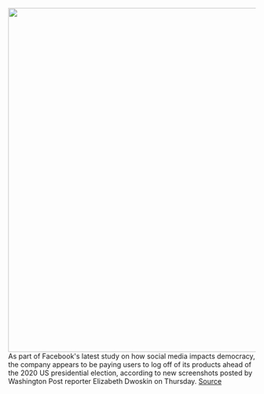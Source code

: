 <img src='https://cdn.vox-cdn.com/thumbor/ipsrzPHwfuh36ydwrmig_HuvgeY=/0x0:2040x1360/1200x800/filters:focal(857x517:1183x843)/cdn.vox-cdn.com/uploads/chorus_image/image/67351265/acastro_180501_1777_facebook_dating_0001.0.jpg' width='700px' /><br/>
As part of Facebook's latest study on how social media impacts democracy, the company appears to be paying users to log off of its products ahead of the 2020 US presidential election, according to new screenshots posted by Washington Post reporter Elizabeth Dwoskin on Thursday.
<a href='https://www.theverge.com/2020/9/3/21421275/facebook-paying-shut-down-accounts-election-instagram-misinformation-interference'> Source <a/>